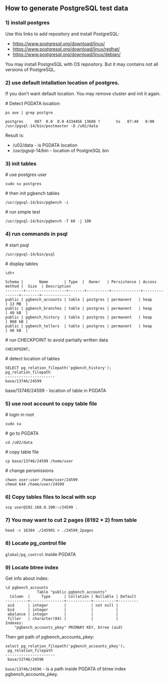 ## How to generate PostgreSQL test data

### 1) install postgres
Use this links to add repository and install PostgreSQL:
- https://www.postgresql.org/download/linux/
- https://www.postgresql.org/download/linux/redhat/
- https://www.postgresql.org/download/linux/debian/

You may install PostgreSQL with OS repository. But it may contains not all versions of PostgreSQL.

### 2) use default intallation location of postgres.
If you don't want default location. 
You may remove cluster and init it again.

\# Detect PGDATA location:
```shell
ps aux | grep postgre

postgres     887  0.0  0.0 4334456 13608 ?       Ss   07:48   0:00 /usr/pgsql-14/bin/postmaster -D /u02/data
```
Result is:
- /u02/data - is PGDATA location
- /usr/pgsql-14/bin - location of PostgreSQL bin

### 3) init tables

\# use postgres user
```shell
sudo su postgres
```

\# then init pgbench tables
```shell
/usr/pgsql-14/bin/pgbench -i
```

\# run simple test
```shell
/usr/pgsql-14/bin/pgbench -T 60 -j 100
```

### 4) run commands in psql

\# start psql
```shell
/usr/pgsql-14/bin/psql
```

\# display tables
```psql
\dt+

Schema |       Name       | Type  |  Owner   | Persistence | Access method |  Size  | Description
--------+------------------+-------+----------+-------------+---------------+--------+-------------
public | pgbench_accounts | table | postgres | permanent   | heap          | 13 MB  |
public | pgbench_branches | table | postgres | permanent   | heap          | 40 kB  |
public | pgbench_history  | table | postgres | permanent   | heap          | 968 kB |
public | pgbench_tellers  | table | postgres | permanent   | heap          | 40 kB  |
```

\# run CHECKPOINT to avoid partially written data
```psql
CHECKPOINT;
```

\# detect location of tables
```psql
SELECT pg_relation_filepath('pgbench_history');
pg_relation_filepath
----------------------
base/13746/24599
```

base/13746/24599 - location of table in PGDATA

### 5) use root account to copy table file

\# login in root
```shell
sudo su
```

\# go to PGDATA
```shell
cd /u02/data
```

\# copy table file
```shell
cp base/13746/24599 /home/user
```

\# change persmissions
```shell
chwon user:user /home/user/24599
chmod 644 /home/user/24599
```

### 6) Copy tables files to local with scp
```shell
scp user@192.168.0.100:~/24599 .
```

### 7) You may want to cut 2 pages (8192 * 2) from table
```shell
head -c 16384 ./245991 > ./24599_2pages
```

### 8) Locate pg_control file
`global/pg_control` inside PGDATA

### 9) Locate btree index 
Get info about index:
```psql
\d pgbench_accounts
              Table "public.pgbench_accounts"
  Column  |     Type      | Collation | Nullable | Default 
----------+---------------+-----------+----------+---------
 aid      | integer       |           | not null | 
 bid      | integer       |           |          | 
 abalance | integer       |           |          | 
 filler   | character(84) |           |          | 
Indexes:
    "pgbench_accounts_pkey" PRIMARY KEY, btree (aid)
```
Then get path of pgbench_accounts_pkey:
```psql
select pg_relation_filepath('pgbench_accounts_pkey');
 pg_relation_filepath 
----------------------
 base/13746/24596
```
`base/13746/24596` - is a path inside PGDATA of btree index pgbench_accounts_pkey.
